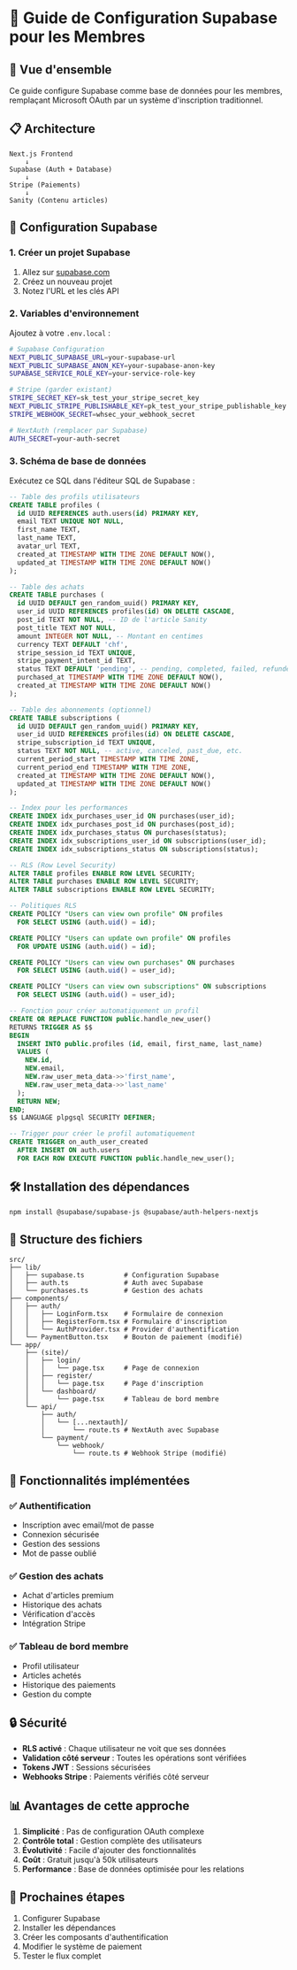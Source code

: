 # 🚀 Guide de Configuration Supabase pour les Membres

## 🎯 Vue d'ensemble

Ce guide configure Supabase comme base de données pour les membres, remplaçant Microsoft OAuth par un système d'inscription traditionnel.

## 📋 Architecture

```
Next.js Frontend
    ↓
Supabase (Auth + Database)
    ↓
Stripe (Paiements)
    ↓
Sanity (Contenu articles)
```

## 🔧 Configuration Supabase

### 1. Créer un projet Supabase

1. Allez sur [supabase.com](https://supabase.com)
2. Créez un nouveau projet
3. Notez l'URL et les clés API

### 2. Variables d'environnement

Ajoutez à votre `.env.local` :

```bash
# Supabase Configuration
NEXT_PUBLIC_SUPABASE_URL=your-supabase-url
NEXT_PUBLIC_SUPABASE_ANON_KEY=your-supabase-anon-key
SUPABASE_SERVICE_ROLE_KEY=your-service-role-key

# Stripe (garder existant)
STRIPE_SECRET_KEY=sk_test_your_stripe_secret_key
NEXT_PUBLIC_STRIPE_PUBLISHABLE_KEY=pk_test_your_stripe_publishable_key
STRIPE_WEBHOOK_SECRET=whsec_your_webhook_secret

# NextAuth (remplacer par Supabase)
AUTH_SECRET=your-auth-secret
```

### 3. Schéma de base de données

Exécutez ce SQL dans l'éditeur SQL de Supabase :

```sql
-- Table des profils utilisateurs
CREATE TABLE profiles (
  id UUID REFERENCES auth.users(id) PRIMARY KEY,
  email TEXT UNIQUE NOT NULL,
  first_name TEXT,
  last_name TEXT,
  avatar_url TEXT,
  created_at TIMESTAMP WITH TIME ZONE DEFAULT NOW(),
  updated_at TIMESTAMP WITH TIME ZONE DEFAULT NOW()
);

-- Table des achats
CREATE TABLE purchases (
  id UUID DEFAULT gen_random_uuid() PRIMARY KEY,
  user_id UUID REFERENCES profiles(id) ON DELETE CASCADE,
  post_id TEXT NOT NULL, -- ID de l'article Sanity
  post_title TEXT NOT NULL,
  amount INTEGER NOT NULL, -- Montant en centimes
  currency TEXT DEFAULT 'chf',
  stripe_session_id TEXT UNIQUE,
  stripe_payment_intent_id TEXT,
  status TEXT DEFAULT 'pending', -- pending, completed, failed, refunded
  purchased_at TIMESTAMP WITH TIME ZONE DEFAULT NOW(),
  created_at TIMESTAMP WITH TIME ZONE DEFAULT NOW()
);

-- Table des abonnements (optionnel)
CREATE TABLE subscriptions (
  id UUID DEFAULT gen_random_uuid() PRIMARY KEY,
  user_id UUID REFERENCES profiles(id) ON DELETE CASCADE,
  stripe_subscription_id TEXT UNIQUE,
  status TEXT NOT NULL, -- active, canceled, past_due, etc.
  current_period_start TIMESTAMP WITH TIME ZONE,
  current_period_end TIMESTAMP WITH TIME ZONE,
  created_at TIMESTAMP WITH TIME ZONE DEFAULT NOW(),
  updated_at TIMESTAMP WITH TIME ZONE DEFAULT NOW()
);

-- Index pour les performances
CREATE INDEX idx_purchases_user_id ON purchases(user_id);
CREATE INDEX idx_purchases_post_id ON purchases(post_id);
CREATE INDEX idx_purchases_status ON purchases(status);
CREATE INDEX idx_subscriptions_user_id ON subscriptions(user_id);
CREATE INDEX idx_subscriptions_status ON subscriptions(status);

-- RLS (Row Level Security)
ALTER TABLE profiles ENABLE ROW LEVEL SECURITY;
ALTER TABLE purchases ENABLE ROW LEVEL SECURITY;
ALTER TABLE subscriptions ENABLE ROW LEVEL SECURITY;

-- Politiques RLS
CREATE POLICY "Users can view own profile" ON profiles
  FOR SELECT USING (auth.uid() = id);

CREATE POLICY "Users can update own profile" ON profiles
  FOR UPDATE USING (auth.uid() = id);

CREATE POLICY "Users can view own purchases" ON purchases
  FOR SELECT USING (auth.uid() = user_id);

CREATE POLICY "Users can view own subscriptions" ON subscriptions
  FOR SELECT USING (auth.uid() = user_id);

-- Fonction pour créer automatiquement un profil
CREATE OR REPLACE FUNCTION public.handle_new_user()
RETURNS TRIGGER AS $$
BEGIN
  INSERT INTO public.profiles (id, email, first_name, last_name)
  VALUES (
    NEW.id,
    NEW.email,
    NEW.raw_user_meta_data->>'first_name',
    NEW.raw_user_meta_data->>'last_name'
  );
  RETURN NEW;
END;
$$ LANGUAGE plpgsql SECURITY DEFINER;

-- Trigger pour créer le profil automatiquement
CREATE TRIGGER on_auth_user_created
  AFTER INSERT ON auth.users
  FOR EACH ROW EXECUTE FUNCTION public.handle_new_user();
```

## 🛠️ Installation des dépendances

```bash
npm install @supabase/supabase-js @supabase/auth-helpers-nextjs
```

## 📁 Structure des fichiers

```
src/
├── lib/
│   ├── supabase.ts          # Configuration Supabase
│   ├── auth.ts              # Auth avec Supabase
│   └── purchases.ts         # Gestion des achats
├── components/
│   ├── auth/
│   │   ├── LoginForm.tsx    # Formulaire de connexion
│   │   ├── RegisterForm.tsx # Formulaire d'inscription
│   │   └── AuthProvider.tsx # Provider d'authentification
│   └── PaymentButton.tsx    # Bouton de paiement (modifié)
└── app/
    ├── (site)/
    │   ├── login/
    │   │   └── page.tsx     # Page de connexion
    │   ├── register/
    │   │   └── page.tsx     # Page d'inscription
    │   └── dashboard/
    │       └── page.tsx     # Tableau de bord membre
    └── api/
        ├── auth/
        │   └── [...nextauth]/
        │       └── route.ts # NextAuth avec Supabase
        └── payment/
            └── webhook/
                └── route.ts # Webhook Stripe (modifié)
```

## 🎨 Fonctionnalités implémentées

### ✅ **Authentification**
- Inscription avec email/mot de passe
- Connexion sécurisée
- Gestion des sessions
- Mot de passe oublié

### ✅ **Gestion des achats**
- Achat d'articles premium
- Historique des achats
- Vérification d'accès
- Intégration Stripe

### ✅ **Tableau de bord membre**
- Profil utilisateur
- Articles achetés
- Historique des paiements
- Gestion du compte

## 🔒 Sécurité

- **RLS activé** : Chaque utilisateur ne voit que ses données
- **Validation côté serveur** : Toutes les opérations sont vérifiées
- **Tokens JWT** : Sessions sécurisées
- **Webhooks Stripe** : Paiements vérifiés côté serveur

## 📊 Avantages de cette approche

1. **Simplicité** : Pas de configuration OAuth complexe
2. **Contrôle total** : Gestion complète des utilisateurs
3. **Évolutivité** : Facile d'ajouter des fonctionnalités
4. **Coût** : Gratuit jusqu'à 50k utilisateurs
5. **Performance** : Base de données optimisée pour les relations

## 🚀 Prochaines étapes

1. Configurer Supabase
2. Installer les dépendances
3. Créer les composants d'authentification
4. Modifier le système de paiement
5. Tester le flux complet
